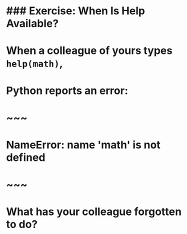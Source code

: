 # ### Exercise: When Is Help Available?
#
# When a colleague of yours types `help(math)`,
# Python reports an error:
#
# ~~~
# NameError: name 'math' is not defined
# ~~~
#
# What has your colleague forgotten to do?
#
